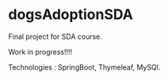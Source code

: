 # dogsAdoptionSDA
Final project for SDA course.

Work in progress!!!!

Technologies : SpringBoot, Thymeleaf, MySQl.
